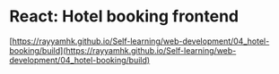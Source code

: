 # React: Hotel booking frontend
[https://rayyamhk.github.io/Self-learning/web-development/04_hotel-booking/build](https://rayyamhk.github.io/Self-learning/web-development/04_hotel-booking/build)